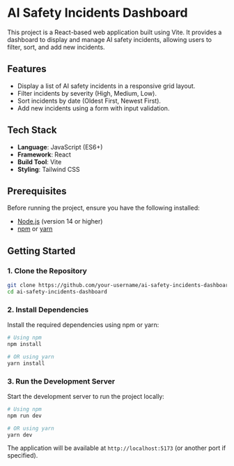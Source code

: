 # AI Safety Incidents Dashboard

This project is a React-based web application built using Vite. It provides a dashboard to display and manage AI safety incidents, allowing users to filter, sort, and add new incidents.

## Features
- Display a list of AI safety incidents in a responsive grid layout.
- Filter incidents by severity (High, Medium, Low).
- Sort incidents by date (Oldest First, Newest First).
- Add new incidents using a form with input validation.

## Tech Stack
- **Language**: JavaScript (ES6+)
- **Framework**: React
- **Build Tool**: Vite
- **Styling**: Tailwind CSS

## Prerequisites
Before running the project, ensure you have the following installed:
- [Node.js](https://nodejs.org/) (version 14 or higher)
- [npm](https://www.npmjs.com/) or [yarn](https://yarnpkg.com/)

## Getting Started

### 1. Clone the Repository
```bash
git clone https://github.com/your-username/ai-safety-incidents-dashboard.git
cd ai-safety-incidents-dashboard
```

### 2. Install Dependencies
Install the required dependencies using npm or yarn:
```bash
# Using npm
npm install

# OR using yarn
yarn install
```

### 3. Run the Development Server
Start the development server to run the project locally:
```bash
# Using npm
npm run dev

# OR using yarn
yarn dev
```

The application will be available at `http://localhost:5173` (or another port if specified).
